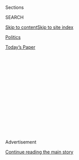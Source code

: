 <div id="app">

<div>

<div>

<div>

<div class="NYTAppHideMasthead css-1q2w90k e1suatyy0">

<div class="section css-ui9rw0 e1suatyy2">

<div class="css-eph4ug er09x8g0">

<div class="css-6n7j50">

</div>

<span class="css-1dv1kvn">Sections</span>

<div class="css-10488qs">

<span class="css-1dv1kvn">SEARCH</span>

</div>

[Skip to content](#site-content)[Skip to site
index](#site-index)

</div>

<div id="masthead-section-label" class="css-1wr3we4 eaxe0e00">

[Politics](https://www.nytimes3xbfgragh.onion/section/politics)

</div>

<div class="css-10698na e1huz5gh0">

</div>

</div>

<div id="masthead-bar-one" class="section hasLinks css-15hmgas e1csuq9d3">

<div class="css-uqyvli e1csuq9d0">

</div>

<div class="css-1uqjmks e1csuq9d1">

</div>

<div class="css-9e9ivx">

[](https://myaccount.nytimes3xbfgragh.onion/auth/login?response_type=cookie&client_id=vi)

</div>

<div class="css-1bvtpon e1csuq9d2">

[Today’s
Paper](https://www.nytimes3xbfgragh.onion/section/todayspaper)

</div>

</div>

</div>

</div>

<div data-aria-hidden="false">

<div id="site-content" data-role="main">

<div>

<div class="css-1aor85t" style="opacity:0.000000001;z-index:-1;visibility:hidden">

<div class="css-1hqnpie">

<div class="css-epjblv">

<span class="css-17xtcya">[Politics](/section/politics)</span><span class="css-x15j1o">|</span><span class="css-fwqvlz">Trump
Abandons Trans-Pacific Partnership, Obama’s Signature Trade
Deal</span>

</div>

<div class="css-k008qs">

<div class="css-1iwv8en">

<span class="css-18z7m18"></span>

<div>

</div>

</div>

<span class="css-1n6z4y">https://nyti.ms/2jQSDwo</span>

<div class="css-1705lsu">

<div class="css-4xjgmj">

<div class="css-4skfbu" data-role="toolbar" data-aria-label="Social Media Share buttons, Save button, and Comments Panel with current comment count" data-testid="share-tools">

  - 
  - 
  - 
  - 
    
    <div class="css-6n7j50">
    
    </div>

  - 
  - 

</div>

</div>

</div>

</div>

</div>

</div>

<div class="css-13pd83m">

</div>

<div id="top-wrapper" class="css-1sy8kpn">

<div id="top-slug" class="css-l9onyx">

Advertisement

</div>

[Continue reading the main
story](#after-top)

<div class="ad top-wrapper" style="text-align:center;height:100%;display:block;min-height:250px">

<div id="top" class="place-ad" data-position="top" data-size-key="top">

</div>

</div>

<div id="after-top">

</div>

</div>

<div id="sponsor-wrapper" class="css-1hyfx7x">

<div id="sponsor-slug" class="css-19vbshk">

Supported by

</div>

[Continue reading the main
story](#after-sponsor)

<div id="sponsor" class="ad sponsor-wrapper" style="text-align:center;height:100%;display:block">

</div>

<div id="after-sponsor">

</div>

</div>

<div class="css-1vkm6nb ehdk2mb0">

# Trump Abandons Trans-Pacific Partnership, Obama’s Signature Trade Deal

</div>

![<span class="css-16f3y1r e13ogyst0">President Trump pulled out of the
Trans-Pacific Partnership on Monday and proposed massive cuts in taxes
and regulations for
businesses.</span><span class="css-cch8ym"><span class="css-1dv1kvn">Credit</span><span class="css-cnj6d5 e1z0qqy90" itemprop="copyrightHolder"><span class="css-1ly73wi e1tej78p0">Credit...</span><span>Doug
Mills/The New York
Times</span></span></span>](https://static01.graylady3jvrrxbe.onion/images/2017/01/24/us/24trump-1/24trump-1-videoSixteenByNineJumbo1600.jpg)

<div class="css-xt80pu e12qa4dv0">

<div class="css-18e8msd">

<div class="css-vp77d3 epjyd6m0">

<div class="css-1baulvz">

By [<span class="css-1baulvz last-byline" itemprop="name">Peter
Baker</span>](http://www.nytimes3xbfgragh.onion/by/peter-baker)

</div>

</div>

  - Jan. 23,
    2017

  - 
    
    <div class="css-4xjgmj">
    
    <div class="css-d8bdto" data-role="toolbar" data-aria-label="Social Media Share buttons, Save button, and Comments Panel with current comment count" data-testid="share-tools">
    
      - 
      - 
      - 
      - 
        
        <div class="css-6n7j50">
        
        </div>
    
      - 
      - 
    
    </div>
    
    </div>

</div>

</div>

<div class="section meteredContent css-1r7ky0e" name="articleBody" itemprop="articleBody">

<div class="css-1fanzo5 StoryBodyCompanionColumn">

<div class="css-53u6y8">

WASHINGTON — President Trump upended America’s traditional, bipartisan
trade policy on Monday as he formally abandoned the ambitious, 12-nation
Trans-Pacific Partnership brokered by his predecessor and declared an
end to the era of multinational trade agreements that defined global
economics for decades.

With the stroke of a pen on his first full weekday in office, Mr. Trump
signaled that he plans to follow through on promises to take a more
aggressive stance against foreign competitors as part of his “America
First” approach. In doing so, he demonstrated that he would not follow
old rules, effectively discarding longstanding Republican orthodoxy that
expanding global trade was good for the world and America — and that the
United States should help write the rules of international commerce.

Although the Trans-Pacific Partnership had not been approved by
Congress, Mr. Trump’s decision to withdraw not only doomed former
President Barack Obama’s signature trade achievement, but also carried
broad geopolitical implications in a fast-growing region. The deal,
which was to link a dozen nations from Canada and Chile to Australia and
Japan in a complex web of trade rules, was sold as a way to permanently
tie the United States to East Asia and create an economic bulwark
against a rising China.

Instead, Mr. Trump said American workers would be protected against
competition from low-wage countries like Vietnam and Malaysia, also
parties to the deal.

</div>

</div>

<div class="css-1fanzo5 StoryBodyCompanionColumn">

<div class="css-53u6y8">

But some in both parties worry that China will move to fill the economic
vacuum as America looks inward, and will expand its sway over Asia and
beyond.

Monday was a busy day for the new president. In addition to abandoning
the trade deal, he ordered a freeze on federal government hiring, except
for the military and other security agencies. He [reinstituted a
ban](https://www.nytimes3xbfgragh.onion/2017/01/23/world/trump-ban-foreign-aid-abortions.html "Times article.")
on federal funding for overseas family planning groups that assist or
counsel women seeking abortions. He met with congressional, labor and
business leaders. And he promised to cut up to 75 percent of federal
regulations.

Mr. Trump’s decision to scrap the Trans-Pacific Partnership, or T.P.P.,
reversed a free-trade strategy adopted by presidents of both parties
dating back to the Cold War, and aligned him more with the political
left. When he told a meeting of union leaders at the White House on
Monday that he had just terminated the pact, they broke into
applause.

</div>

</div>

<div class="css-1sngw6j">

[](https://www.nytimes3xbfgragh.onion/interactive/2016/business/tpp-explained-what-is-trans-pacific-partnership.html)

<div class="css-1eoytci">

![](https://static01.graylady3jvrrxbe.onion/images/2016/08/04/business/04TPPEXPLAINER/04TPPEXPLAINER-videoLarge.jpg)

</div>

<div class="css-1rha1bf">

## What Is TPP? Behind the Trade Deal That Died

On his first full workday in office, President Trump delivered on a
campaign promise by abandoning the enormous trade deal that had became a
flashpoint in American politics.

</div>

</div>

<div class="css-1fanzo5 StoryBodyCompanionColumn">

<div class="css-53u6y8">

“We’re going to stop the ridiculous trade deals that have taken
everybody out of our country and taken companies out of our country, and
it’s going to be reversed,” Mr. Trump told them, saying that from now
on, the United States would sign trade deals only with individual
allies. “I think you’re going to have a lot of companies come back to
our country.”

</div>

</div>

<div class="css-1fanzo5 StoryBodyCompanionColumn">

<div class="css-53u6y8">

Mr. Trump may also move quickly to renegotiate the [North American Free
Trade
Agreement](https://www.nytimes3xbfgragh.onion/2016/10/04/upshot/donald-trump-trashes-nafta-but-unwinding-it-would-come-at-a-huge-cost.html).
He is scheduling meetings with the leaders of Canada and Mexico, the two
main partners in that pact, which was negotiated by President George
Bush and pushed through Congress by President Bill Clinton. While Nafta
has been a major driver of American trade for nearly two decades, it has
long been divisive, with critics blaming it for lost jobs and lower
wages.

But free-trade advocates said that in canceling the Pacific pact, Mr.
Trump lost an agreement that had already renegotiated Nafta under more
modern rules governing intellectual property, internet access and
agriculture, since both Mexico and Canada were signatories. He also
undercut Mr. Obama’s so-called pivot to Asia and, critics said,
essentially ceded the field to China, which was not part of the
agreement.

“There’s no doubt that this action will be seen as a huge, huge win for
China,” Michael B. Froman, the trade representative who negotiated the
pact for Mr. Obama, said in an interview. “For the Trump administration,
after all this talk about being tough on China, for their first action
to basically hand the keys to China and say we’re withdrawing from our
leadership position in this region is geostrategically damaging.”

Some Republicans agreed, but only a few would publicly challenge the
president. Senator John McCain of Arizona called the decision “a serious
mistake” that would hurt America. “It will send a troubling signal of
American disengagement in the Asia-Pacific region at a time we can least
afford it,” he said in a statement.

The Obama administration negotiated the trade pact for nearly eight
years. Speaker Paul D. Ryan and other congressional Republicans worked
with Mr. Obama to pass legislation granting so-called fast-track
authority to negotiate it over Democratic objections. But Mr. Obama
never submitted the final agreement for approval amid vocal opposition.

The agreement, the largest regional trade accord ever, [brought
together](https://www.nytimes3xbfgragh.onion/2015/06/15/world/asia/the-trans-pacific-trade-deal-and-a-presidents-legacy.html "Times article.")
the United States and 11 other nations in a free-trade zone for about 40
percent of the world’s economy. It was intended to lower tariffs while
establishing rules for resolving trade disputes, setting patents and
protecting intellectual property.

Obama officials argued that it benefited the United States by opening
markets while giving up very little in return. In particular, it finally
brought the United States and Japan, the world’s largest and
third-largest economies, together in a free-trade pact.

</div>

</div>

<div class="css-1fanzo5 StoryBodyCompanionColumn">

<div class="css-53u6y8">

Mr. Trump’s decision was crushing for Japan, where Prime Minister Shinzo
Abe spent considerable political capital to get the agreement through
Parliament, which ratified it Friday. Just hours before Mr. Trump
dispensed with it, Mr. Abe told Parliament that Tokyo would lobby the
new administration on the merits of the deal.

Japan was the last to join the pact, which would give its manufacturers
tariff-free access to export markets in the United States and other
Asian countries, but would bring its automakers into competition with
lower-wage countries like Mexico. Mr. Abe became a strong enthusiast
after making politically painful concessions on agricultural imports
that the United States had sought.

China, by contrast, welcomed Mr. Trump’s move, although its leaders will
probably relish the moment quietly. Given Mr. Trump’s harsh attacks on
China and [his
appointment](https://www.nytimes3xbfgragh.onion/2016/12/21/us/politics/peter-navarro-carl-icahn-trump-china-trade.html "Times article.")
of a leading China critic, Peter Navarro, to the new post of trade
council director, Beijing is bracing for a potentially combative
relationship.

Victor Shih, an expert on China’s political economy at the University of
California, San Diego, said withdrawing from the T.P.P. would alter
America’s image in the region. “The U.S. will be seen as an unreliable
partner both economically and perhaps even in the security arena,” he
said. “While some countries in Asia have no choice but to be close to
the U.S., others may begin to look to China.”

China has already sought to capitalize by making a push to complete an
alternative pact, the Regional Comprehensive Economic Partnership, which
aims to unite 10 members of the Association of Southeast Asian Nations
with Japan, South Korea, Australia, New Zealand and India.

Australia’s trade minister, Steven Ciobo, said on Monday that other
members of the trade pact were exploring whether to create a “T.P.P.
minus one,” without the United States.

</div>

</div>

<div class="css-1fanzo5 StoryBodyCompanionColumn">

<div class="css-53u6y8">

“The T.P.P. offers very material benefits for all parties that signed up
for the agreement,” he said in an interview. “It would be a great shame
to lose those benefits. Notwithstanding President Trump’s decision,
there’s still a lot of merits to capturing those gains.”

If Mr. Trump scrambled coalitions overseas, he did so at home, too.
Democrats and labor groups praised his move. James P. Hoffa, general
president of the Teamsters union, said Mr. Trump had “taken the first
step toward fixing 30 years of bad trade policies.” Lori Wallach,
director of Public Citizen’s Global Trade Watch, said it would “bury the
moldering corpse” of the Pacific deal, though she expressed concern
about how Nafta would be renegotiated.

Some people emerging from the union meeting with Mr. Trump, who won
surprising victories in Midwestern labor strongholds, expressed
enthusiasm for both his trade action and his promise to build new roads,
bridges and other infrastructure.

“We just had probably the most incredible meeting of our careers,” Sean
McGarvey, president of North America’s Building Trades Unions, said. “We
will work with him and his administration to help him implement his
plans on infrastructure, trade and energy policy, so we really do put
America back to work.”

</div>

</div>

</div>

<div>

</div>

<div>

</div>

<div>

</div>

<div>

<div id="bottom-wrapper" class="css-1ede5it">

<div id="bottom-slug" class="css-l9onyx">

Advertisement

</div>

[Continue reading the main
story](#after-bottom)

<div id="bottom" class="ad bottom-wrapper" style="text-align:center;height:100%;display:block;min-height:90px">

</div>

<div id="after-bottom">

</div>

</div>

</div>

</div>

</div>

## Site Index

<div>

</div>

## Site Information Navigation

  - [© <span>2020</span> <span>The New York Times
    Company</span>](https://help.nytimes3xbfgragh.onion/hc/en-us/articles/115014792127-Copyright-notice)

<!-- end list -->

  - [NYTCo](https://www.nytco.com/)
  - [Contact
    Us](https://help.nytimes3xbfgragh.onion/hc/en-us/articles/115015385887-Contact-Us)
  - [Work with us](https://www.nytco.com/careers/)
  - [Advertise](https://nytmediakit.com/)
  - [T Brand Studio](http://www.tbrandstudio.com/)
  - [Your Ad
    Choices](https://www.nytimes3xbfgragh.onion/privacy/cookie-policy#how-do-i-manage-trackers)
  - [Privacy](https://www.nytimes3xbfgragh.onion/privacy)
  - [Terms of
    Service](https://help.nytimes3xbfgragh.onion/hc/en-us/articles/115014893428-Terms-of-service)
  - [Terms of
    Sale](https://help.nytimes3xbfgragh.onion/hc/en-us/articles/115014893968-Terms-of-sale)
  - [Site
    Map](https://spiderbites.nytimes3xbfgragh.onion)
  - [Help](https://help.nytimes3xbfgragh.onion/hc/en-us)
  - [Subscriptions](https://www.nytimes3xbfgragh.onion/subscription?campaignId=37WXW)

</div>

</div>

</div>

</div>
